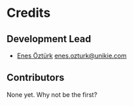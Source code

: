 # Credits

## Development Lead

- [Enes Öztürk](https://github.com/enesoztrk) <enes.ozturk@unikie.com>

## Contributors

None yet. Why not be the first?
